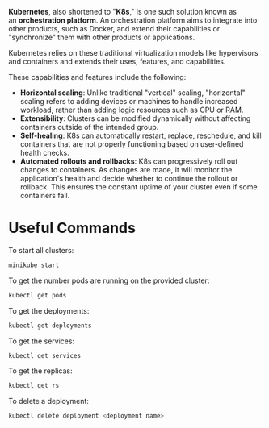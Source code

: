 **Kubernetes**, also shortened to "**K8s**," is one such solution known as an **orchestration platform**. An orchestration platform aims to integrate into other products, such as Docker, and extend their capabilities or "synchronize" them with other products or applications.

Kubernetes relies on these traditional virtualization models like hypervisors and containers and extends their uses, features, and capabilities.

These capabilities and features include the following:

- **Horizontal scaling**: Unlike traditional "vertical" scaling, "horizontal" scaling refers to adding devices or machines to handle increased workload, rather than adding logic resources such as CPU or RAM.
- **Extensibility**: Clusters can be modified dynamically without affecting containers outside of the intended group.
- **Self-healing**: K8s can automatically restart, replace, reschedule, and kill containers that are not properly functioning based on user-defined health checks.
- **Automated rollouts and rollbacks**: K8s can progressively roll out changes to containers. As changes are made, it will monitor the application's health and decide whether to continue the rollout or rollback. This ensures the constant uptime of your cluster even if some containers fail.
# Useful Commands

To start all clusters:

```bash
minikube start
```

To get the number pods are running on the provided cluster:

```bash
kubectl get pods
```

To get the deployments:

```bash
kubectl get deployments
```

To get the services:

```bash
kubectl get services
```

To get the replicas:

```bash
kubectl get rs
```

To delete a deployment:

```bash
kubectl delete deployment <deployment name>
```